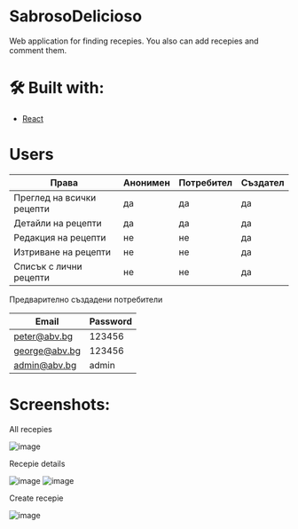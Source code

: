# SabrosoDelicioso

Web application for finding recepies. You also can add recepies and comment them.

# 🛠 Built with:

- [React](https://react.dev/)

# Users
|        Права                   | Анонимен | Потребител | Създател |
|--------------------------------|----------|------------|----------|
| Преглед на всички рецепти      |    да    |    да      | да       |
| Детайли на рецепти             |    да    |    да      | да       |
| Редакция на рецепти            |    не    |    не      | да       |
| Изтриване на рецепти           |    не    |    не      | да       |
| Списък с лични рецепти         |    не    |    не      | да       |

Предварително създадени потребители

| Email                   | Password |
|-------------------------|----------|
| peter@abv.bg            | 123456   |
| george@abv.bg           | 123456   |
| admin@abv.bg            | admin    |

# Screenshots:

All recepies

![image](https://github.com/Gerasim-Peshev/SabrosoDelicioso/assets/78636476/943a36c0-95fb-4ae9-8a5f-2d47b8842a41)

Recepie details

![image](https://github.com/Gerasim-Peshev/SabrosoDelicioso/assets/78636476/33e740a9-9e84-441a-b464-de0acc10d91c)
![image](https://github.com/Gerasim-Peshev/SabrosoDelicioso/assets/78636476/897f27b1-3a96-4854-a9f0-e604befb9499)

Create recepie

![image](https://github.com/Gerasim-Peshev/SabrosoDelicioso/assets/78636476/b27d898d-3372-4495-bbfb-9051f19c6f53)
